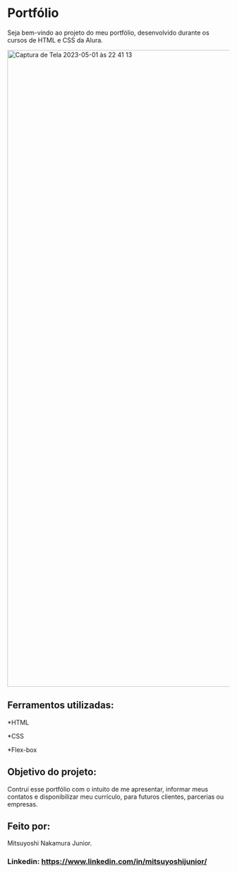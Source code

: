 # Portfólio
Seja bem-vindo ao projeto do meu portfólio, desenvolvido durante os cursos de HTML e CSS da Alura.

<img width="1440" alt="Captura de Tela 2023-05-01 às 22 41 13" src="https://user-images.githubusercontent.com/128213637/235461129-b9b98d5b-2289-4e0c-8d1b-e58bf3ba3db3.png">

## Ferramentos utilizadas:

*HTML

*CSS

*Flex-box

## Objetivo do projeto:

Contruí esse portfólio com o intuito de me apresentar, informar meus contatos e disponibilizar meu currículo, para futuros clientes, parcerias ou empresas.

## Feito por:

Mitsuyoshi Nakamura Junior.

### Linkedin: https://www.linkedin.com/in/mitsuyoshijunior/
